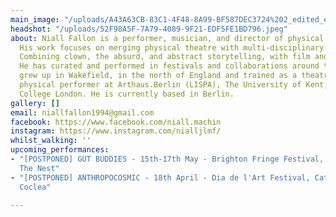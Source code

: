 ```yaml
---
main_image: "/uploads/A43A63CB-83C1-4F48-8A99-BF587DEC3724%202_edited_edited.jpg"
headshot: "/uploads/52F98A5F-7A79-4089-9F21-EDF5FE1BD796.jpeg"
about: Niall Fallon is a performer, musician, and director of physical performance.
  His work focuses on merging physical theatre with multi-disciplinary practices.
  Combining clown, the absurd, and abstract storytelling, with film and multimedia.
  He has curated and performed in festivals and collaborations around the world.  He
  grew up in Wakefield, in the north of England and trained as a theatre maker and
  physical performer at Arthaus.Berlin (LISPA), The University of Kent, and Rose Bruford
  College London. He is currently based in Berlin.
gallery: []
email: niallfallon1994@gmail.com
facebook: https://www.facebook.com/niall.machin
instagram: https://www.instagram.com/nialljlmf/
whilst_walking: ''
upcoming_performances:
- "[POSTPONED] GUT BUDDIES - 15th-17th May - Brighton Fringe Festival, UK - The Warren,
  The Nest"
- "[POSTPONED] ANTHROPOCOSMIC - 18th April - Dia de l'Art Festival, Catalunya - Nau
  Coclea"

---
```

